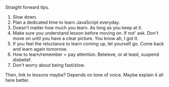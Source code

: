 Straight forward tips.

1. Slow down.
2. Plan a dedicated time to learn JavaScript everyday.
3. Doesn't matter how much you learn. As long as you keep at it.
4. Make sure you understand lesson before moving on. If not' ask. Don't move on until you have a clear picture. You know ah, I got it.
5. If you feel the reluctance to learn coming up, let yourself go. Come back and learn again tomorrow.
6. How to learn/remember = pay attention. Beleieve, or at least, suspend disbelief.
7. Don't worry about being fast/slow.

Then, link to lessons maybe? Depends on tone of voice. Maybe explain it all here better.

